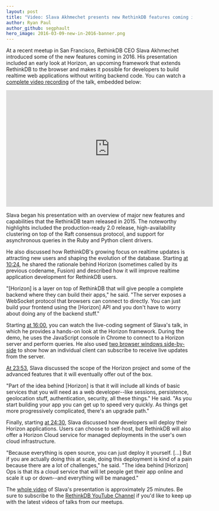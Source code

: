 ```yaml
---
layout: post
title: "Video: Slava Akhmechet presents new RethinkDB features coming in 2016"
author: Ryan Paul
author_github: segphault
hero_image: 2016-03-09-new-in-2016-banner.png
---
```


At a recent meetup in San Francisco, RethinkDB CEO Slava Akhmechet introduced
some of the new features coming in 2016. His presentation included an early
look at Horizon, an upcoming framework that extends RethinkDB to the browser
and makes it possible for developers to build realtime web applications without
writing backend code. You can watch a
[complete video recording](https://www.youtube.com/watch?v=zL5_EsF06DM) of the
talk, embedded below:

<iframe width="560" height="315" src="https://www.youtube.com/embed/zL5_EsF06DM" frameborder="0" allowfullscreen></iframe>

<!--more-->

Slava began his presentation with an overview of major new features and
capabilities that the RethinkDB team released in 2015. The noteworthy
highlights included the production-ready 2.0 release, high-availability
clustering on top of the Raft consensus protocol, and support for asynchronous
queries in the Ruby and Python client drivers.

He also discussed how RethinkDB's growing focus on realtime updates is
attracting new users and shaping the evolution of the database. Starting
[at 10:24](https://youtu.be/zL5_EsF06DM?t=10m24s), he shared the rationale behind
Horizon (sometimes called by its previous codename, Fusion) and described how
it will improve realtime application development for RethinkDB users.

"[Horizon] is a layer on top of RethinkDB that will give people a complete
backend where they can build their apps," he said. "The server exposes a
WebSocket protocol that browsers can connect to directly. You can just build
your frontend using the [Horizon] API and you don't have to worry about doing
any of the backend stuff."

Starting [at 16:00](https://youtu.be/zL5_EsF06DM?t=16m), you can watch the
live-coding segment of Slava's talk, in which he provides a hands-on look at
the Horizon framework. During the demo, he uses the JavaScript console in
Chrome to connect to a Horizon server and perform queries. He also used
[two browser windows side-by-side](https://youtu.be/zL5_EsF06DM?t=20m5s) to show how
an individual client can subscribe to receive live updates from the server.

[At 23:53](https://youtu.be/zL5_EsF06DM?t=23m53s), Slava discussed the scope of
the Horizon project and some of the advanced features that it will eventually
offer out of the box.

"Part of the idea behind [Horizon] is that it will include all kinds of basic
services that you will need as a web developer--like sessions, persistence,
geolocation stuff, authentication, security, all these things." He said. "As
you start building your app you can get up to speed very quickly. As things get
more progressively complicated, there's an upgrade path."

Finally, starting [at 24:30](https://youtu.be/zL5_EsF06DM?t=24m30s), Slava
discussed how developers will deploy their Horizon applications. Users can
choose to self-host, but RethinkDB will also offer a Horizon Cloud service
for managed deployments in the user's own cloud infrastructure.

"Because everything is open source, you can just deploy it yourself. [...] But
if you are actually doing this at scale, doing this deployment is kind of a
pain because there are a lot of challenges," he said. "The idea behind
[Horizon] Ops is that its a cloud service that will let people get their app
online and scale it up or down--and everything will be managed."

The [whole video](https://www.youtube.com/watch?v=zL5_EsF06DM) of Slava's
presentation is approximately 25 minutes. Be sure to subscribe to the
[RethinkDB YouTube Channel](https://www.youtube.com/channel/UC1kJkmSWt_snLDfuXgJnLnQ)
if you'd like to keep up with the latest videos of talks from our meetups.

